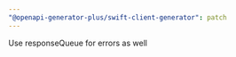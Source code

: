 ```yaml
---
"@openapi-generator-plus/swift-client-generator": patch
---
```


Use responseQueue for errors as well
